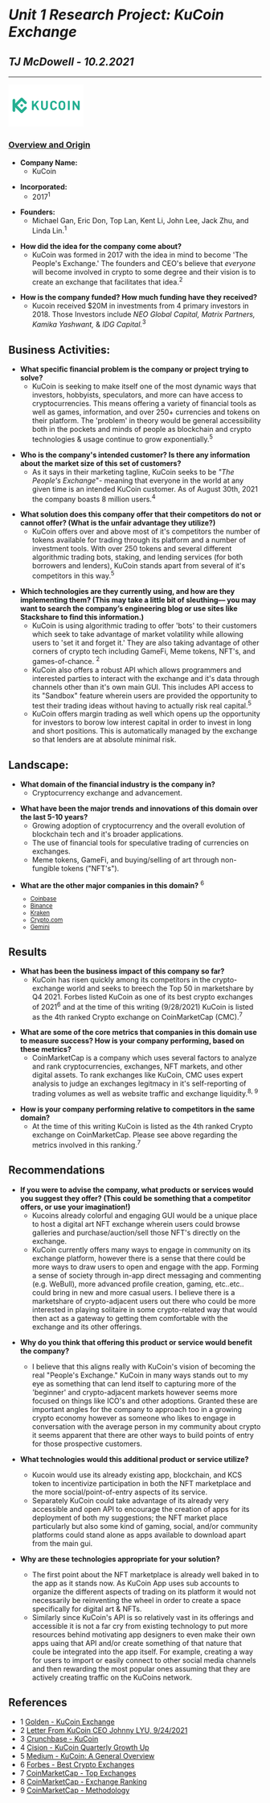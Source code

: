 
# ___Unit 1 Research Project: KuCoin Exchange___
## ___*TJ McDowell* - 10.2.2021___
---
<img src="/kucoin-new-logo.png" alt="drawing" width="150"/>

### <ins>__Overview and Origin__ 

* **Company Name:** 
    * KuCoin
<p>

* **Incorporated:**
    * 2017<sup>1
<p>

* **Founders:**  
    * Michael Gan, Eric Don, Top Lan, Kent Li, John Lee, Jack Zhu, and Linda Lin.<sup>1
<p>

* **How did the idea for the company come about?** 
    * KuCoin was formed in 2017 with the idea in mind to become 'The People's Exchange.' The founders and CEO's believe that *everyone* will become involved in crypto to some degree and their vision is to create an exchange that facilitates that idea.<sup>2
<p>

* **How is the company funded? How much funding have they received?** 
    * Kucoin received $20M in investments from 4 primary investors in 2018. Those Investors include *NEO Global Capital, Matrix Partners, Kamika Yashwant,* & *IDG Capital.*<sup>3
<p>

## Business Activities:

* **What specific financial problem is the company or project trying to solve?**
     * KuCoin is seeking to make itself one of the most dynamic ways that investors, hobbyists, speculators, and more can have access to cryptocurrencies. This means offering a variety of financial tools as well as games, information, and over 250+ currencies and tokens on their platform. The 'problem' in theory would be general accessibility both in the pockets and minds of people as blockchain and crypto technologies & usage continue to grow exponentially.<sup>5
<p>

* **Who is the company's intended customer?  Is there any information about the market size of this set of customers?**
    * As it says in their marketing tagline, KuCoin seeks to be *"The People's Exchange*"- meaning that everyone in the world at any given time is an intended KuCoin customer. As of August 30th, 2021 the company boasts 8 million users.<sup>4
<p>

* **What solution does this company offer that their competitors do not or cannot offer? (What is the unfair advantage they utilize?)**
    * KuCoin offers over and above most of it's competitors the number of tokens available for trading through its platform and a number of investment tools. With over 250 tokens and several different algorithmic trading bots, staking, and lending services (for both borrowers and lenders), KuCoin stands apart from several of it's competitors in this way.<sup>5
<p>

* **Which technologies are they currently using, and how are they implementing them? (This may take a little bit of sleuthing–– you may want to search the company’s engineering blog or use sites like Stackshare to find this information.)** 
    * KuCoin is using algorithmic trading to offer 'bots' to their customers which seek to take advantage of market volatility while allowing users to 'set it and forget it.' They are also taking advantage of other corners of crypto tech including GameFi, Meme tokens, NFT's, and games-of-chance. <sup>2</sup>
     * KuCoin also offers a robust API which allows programmers and interested parties to interact with the exchange and it's data through channels other than it's own main GUI. This includes API access to its "Sandbox" feature wherein users are provided the opportunity to test their trading ideas without having to actually risk real capital.<sup>5</sup>
     * KuCoin offers margin trading as well which opens up the opportunity for investors to borow low interest capital in order to invest in long and short positions. This is automatically managed by the exchange so that lenders are at absolute minimal risk.
<p>

## Landscape:

* **What domain of the financial industry is the company in?**
    * Cryptocurrency exchange and advancement.
<p>

* **What have been the major trends and innovations of this domain over the last 5-10 years?**
    * Growing adoption of cryptocurrency and the overall evolution of blockchain tech and it's broader applications. 
    * The use of financial tools for speculative trading of currencies on exchanges. 
    * Meme tokens, GameFi, and buying/selling of art through non-fungible tokens ("NFT's").
<p>

* **What are the other major companies in this domain?** <sup>6
    * [Coinbase](www.coinbase.com)
    * [Binance](www.binance.us)
    * [Kraken](www.kraken.com) 
    * [Crypto.com](www.crypto.com)
    * [Gemini](www.gemini.com)


## Results

* **What has been the business impact of this company so far?**
    * KuCoin has risen quickly among its competitors in the crypto-exchange world and seeks to breech the Top 50 in marketshare by Q4 2021. Forbes listed KuCoin as one of its best crypto exchanges of 2021<sup>6</sup> and at the time of this writing (9/28/2021) KuCoin is listed as the 4th ranked Crypto exchange on CoinMarketCap (CMC).<sup>7
<p>

* **What are some of the core metrics that companies in this domain use to measure success? How is your company performing, based on these metrics?**
    * CoinMarketCap is a company which uses several factors to analyze and rank cryptocurrencies, exchanges, NFT markets, and other digital assets. To rank exchanges like KuCoin, CMC uses expert analysis to judge an exchanges legitmacy in it's self-reporting of trading volumes as well as website traffic and exchange liquidity.<sup>8, 9
<p>

* **How is your company performing relative to competitors in the same domain?**
    * At the time of this writing KuCoin is listed as the 4th ranked Crypto exchange on CoinMarketCap. Please see above regarding the metrics involved in this ranking.<sup>7
<p>

## Recommendations

* **If you were to advise the company, what products or services would you suggest they offer? (This could be something that a competitor offers, or use your imagination!)**
    * Kucoins already colorful and engaging GUI would be a unique place to host a digital art NFT exchange wherein users could browse galleries and purchase/auction/sell those NFT's directly on the exchange. 
    * KuCoin currently offers many ways to engage in community on its exchange platform, however there is a sense that there could be more ways to draw users to open and engage with the app. Forming a sense of society through in-app direct messaging and commenting (e.g. WeBull), more advanced profile creation, gaming, etc..etc.. could bring in new and more casual users. I believe there is a marketshare of crypto-adjacent users out there who could be more interested in playing solitaire in some crypto-related way that would then act as a gateway to getting them comfortable with the exchange and its other offerings.
<p>

* **Why do you think that offering this product or service would benefit the company?**
    * I believe that this aligns really with KuCoin's vision of becoming the real "People's Exchange." KuCoin in many ways stands out to my eye as something that can lend itself to capturing more of the 'beginner' and crypto-adjacent markets however seems more focused on things like ICO's and other adoptions. Granted these are important angles for the company to approach too in a growing crypto economy however as someone who likes to engage in conversation with the average person in my community about crypto it seems apparent that there are other ways to build points of entry for those prospective customers.
    <p>

* **What technologies would this additional product or service utilize?**
    * Kucoin would use its already existing app, blockchain, and KCS token to incentivize participation in both the NFT marketplace and the more social/point-of-entry aspects of its service.
    * Separately KuCoin could take advantage of its already very accessible and open API to encourage the creation of apps for its deployment of both my suggestions; the NFT market place particularly but also some kind of gaming, social, and/or community platforms could stand alone as apps available to download apart from the main gui.
    <p>

* **Why are these technologies appropriate for your solution?**
    * The first point about the NFT marketplace is already well baked in to the app as it stands now. As KuCoin App uses sub accounts to organize the different aspects of trading on its platform it would not necessarily be reinventing the wheel in order to create a space specifically for digital art & NFTs.
    * Similarly since KuCoin's API is so relatively vast in its offerings and accessible it is not a far cry from existing technology to put more resources behind motivating app designers to even make their own apps uaing that API and/or create something of that nature that coule be integrated into the app itself. For example, creating a way for users to import or easily connect to other social media channels and then rewarding the most popular ones assuming that they are actively creating traffic on the KuCoins network.

## References
* 1 [Golden - KuCoin Exchange](https://golden.com/wiki/KuCoin_Exchange-NMGDK49)
* 2 [Letter From KuCoin CEO Johnny LYU, 9/24/2021](m.kucoin.com/blog/en_US/a-letter-from-kucoin-ceo)
* 3 [Crunchbase - KuCoin](https://www.crunchbase.com/funding_round/kucoin-series-a--0f3d9549)
* 4 [Cision - KuCoin Quarterly Growth Up](https://www.prnewswire.com/news-releases/kucoin-user-quarterly-growth-up-1144-with-accumulated-volume-over-400-billion-301365035.html#:~:text=About%20KuCoin,and%20regions%20around%20the%20world.)
* 5 [Medium - KuCoin: A General Overview](https://medium.com/revain/kucoin-a-general-overview-a632090c2beb)
* 6 [Forbes - Best Crypto Exchanges](https://www.forbes.com/advisor/investing/best-crypto-exchanges/)
* 7 [CoinMarketCap - Top Exchanges](https://coinmarketcap.com/rankings/exchanges/)
* 8 [CoinMarketCap - Exchange Ranking](https://support.coinmarketcap.com/hc/en-us/articles/360052030111-Exchange-Ranking)
* 9 [CoinMarketCap - Methodology](https://coinmarketcap.com/methodology/)
